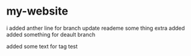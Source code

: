 # my-website
i added anther line for branch update reademe
some thing extra added
added something for deault branch

added some text for tag test


